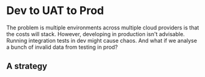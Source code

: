 # Dev to UAT to Prod

The problem is multiple environments across multiple cloud providers is that the costs will stack. However, developing in production isn't advisable. Running integration tests in dev might cause chaos. And what if we analyse a bunch of invalid data from testing in prod?

## A strategy

